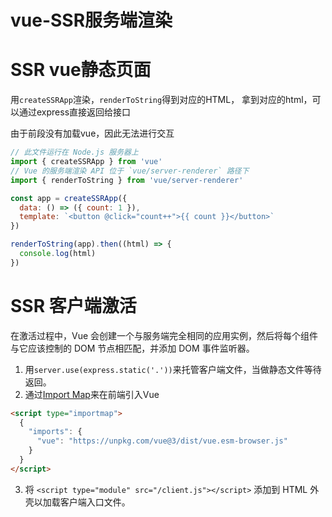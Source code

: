 # vue-SSR服务端渲染


# SSR vue静态页面
用`createSSRApp`渲染，`renderToString`得到对应的HTML， 拿到对应的html，可以通过express直接返回给接口

由于前段没有加载vue，因此无法进行交互

```js
// 此文件运行在 Node.js 服务器上
import { createSSRApp } from 'vue'
// Vue 的服务端渲染 API 位于 `vue/server-renderer` 路径下
import { renderToString } from 'vue/server-renderer'

const app = createSSRApp({
  data: () => ({ count: 1 }),
  template: `<button @click="count++">{{ count }}</button>`
})

renderToString(app).then((html) => {
  console.log(html)
})
```

# SSR 客户端激活
在激活过程中，Vue 会创建一个与服务端完全相同的应用实例，然后将每个组件与它应该控制的 DOM 节点相匹配，并添加 DOM 事件监听器。

1. 用`server.use(express.static('.'))`来托管客户端文件，当做静态文件等待返回。
2. 通过[Import Map](https://github.com/WICG/import-maps)来在前端引入Vue
```html
<script type="importmap">
  {
    "imports": {
      "vue": "https://unpkg.com/vue@3/dist/vue.esm-browser.js"
    }
  }
</script>
```
3. 将 `<script type="module" src="/client.js"></script>` 添加到 HTML 外壳以加载客户端入口文件。